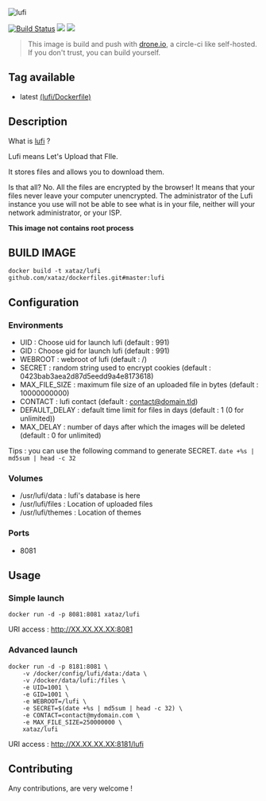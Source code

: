 ![lufi](https://fiat-tux.fr/wp-content/uploads/lufi196.png)

[![Build Status](https://drone.xataz.net/api/badges/xataz/docker-lufi/status.svg)](https://drone.xataz.net/xataz/docker-lufi)
[![](https://images.microbadger.com/badges/image/xataz/lufi.svg)](https://microbadger.com/images/xataz/lufi "Get your own image badge on microbadger.com")
[![](https://images.microbadger.com/badges/version/xataz/lufi.svg)](https://microbadger.com/images/xataz/lufi "Get your own version badge on microbadger.com")

> This image is build and push with [drone.io](https://github.com/drone/drone), a circle-ci like self-hosted.
> If you don't trust, you can build yourself.

## Tag available
* latest [(lufi/Dockerfile)](https://github.com/xataz/dockerfiles/blob/master/lufi/Dockerfile)

## Description
What is [lufi](https://git.framasoft.org/luc/lufi) ?

Lufi means Let's Upload that FIle.

It stores files and allows you to download them.

Is that all? No. All the files are encrypted by the browser! It means that your files never leave your computer unencrypted. The administrator of the Lufi instance you use will not be able to see what is in your file, neither will your network administrator, or your ISP.

**This image not contains root process**

## BUILD IMAGE

```shell
docker build -t xataz/lufi github.com/xataz/dockerfiles.git#master:lufi
```

## Configuration
### Environments
* UID : Choose uid for launch lufi (default : 991)
* GID : Choose gid for launch lufi (default : 991)
* WEBROOT : webroot of lufi (default : /)
* SECRET : random string used to encrypt cookies (default : 0423bab3aea2d87d5eedd9a4e8173618)
* MAX_FILE_SIZE : maximum file size of an uploaded file in bytes (default : 10000000000)
* CONTACT : lufi contact (default : contact@domain.tld)
* DEFAULT_DELAY : default time limit for files in days (default : 1 (0 for unlimited))
* MAX_DELAY : number of days after which the images will be deleted (default : 0 for unlimited)

Tips : you can use the following command to generate SECRET. `date +%s | md5sum | head -c 32`

### Volumes
* /usr/lufi/data : lufi's database is here
* /usr/lufi/files : Location of uploaded files
* /usr/lufi/themes : Location of themes

### Ports
* 8081

## Usage
### Simple launch
```shell
docker run -d -p 8081:8081 xataz/lufi
```
URI access : http://XX.XX.XX.XX:8081

### Advanced launch
```shell
docker run -d -p 8181:8081 \
	-v /docker/config/lufi/data:/data \
    -v /docker/data/lufi:/files \
	-e UID=1001 \
	-e GID=1001 \
    -e WEBROOT=/lufi \
    -e SECRET=$(date +%s | md5sum | head -c 32) \
    -e CONTACT=contact@mydomain.com \
    -e MAX_FILE_SIZE=250000000 \
	xataz/lufi
```
URI access : http://XX.XX.XX.XX:8181/lufi

## Contributing
Any contributions, are very welcome !
